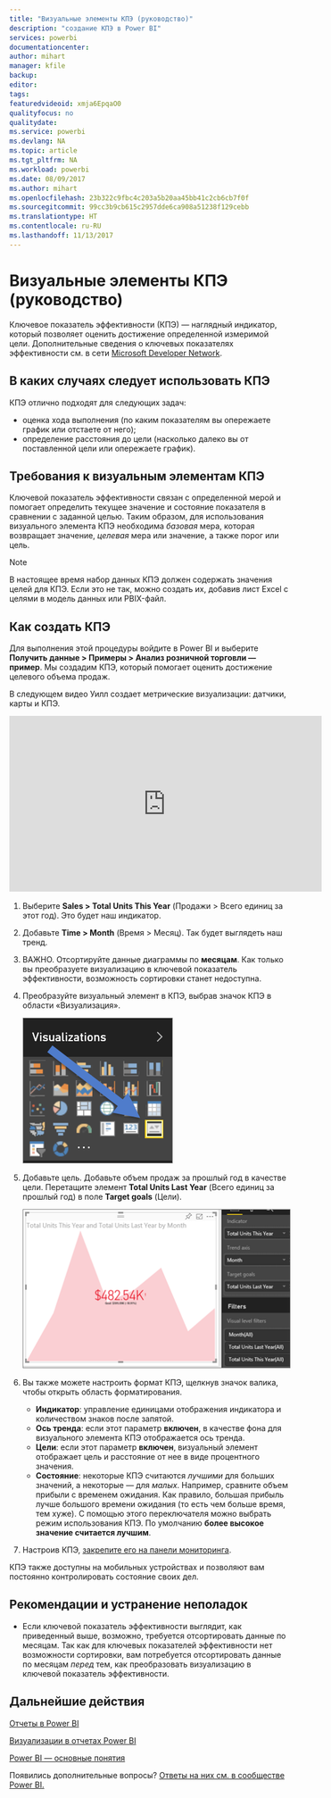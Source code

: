```yaml
---
title: "Визуальные элементы КПЭ (руководство)"
description: "создание КПЭ в Power BI"
services: powerbi
documentationcenter: 
author: mihart
manager: kfile
backup: 
editor: 
tags: 
featuredvideoid: xmja6EpqaO0
qualityfocus: no
qualitydate: 
ms.service: powerbi
ms.devlang: NA
ms.topic: article
ms.tgt_pltfrm: NA
ms.workload: powerbi
ms.date: 08/09/2017
ms.author: mihart
ms.openlocfilehash: 23b322c9fbc4c203a5b20aa45bb41c2cb6cb7f0f
ms.sourcegitcommit: 99cc3b9cb615c2957dde6ca908a51238f129cebb
ms.translationtype: HT
ms.contentlocale: ru-RU
ms.lasthandoff: 11/13/2017
---
```

# <a name="kpi-visuals-tutorial"></a>Визуальные элементы КПЭ (руководство)
Ключевое показатель эффективности (КПЭ) — наглядный индикатор, который позволяет оценить достижение определенной измеримой цели. Дополнительные сведения о ключевых показателях эффективности см. в сети [Microsoft Developer Network](https://msdn.microsoft.com/library/hh272050).

## <a name="when-to-use-a-kpi"></a>В каких случаях следует использовать КПЭ
КПЭ отлично подходят для следующих задач:

* оценка хода выполнения (по каким показателям вы опережаете график или отстаете от него);
* определение расстояния до цели (насколько далеко вы от поставленной цели или опережаете график).   

## <a name="kpi-visual-requirements"></a>Требования к визуальным элементам КПЭ
Ключевой показатель эффективности связан с определенной мерой и помогает определить текущее значение и состояние показателя в сравнении с заданной целью. Таким образом, для использования визуального элемента КПЭ необходима *базовая* мера, которая возвращает значение, *целевая* мера или значение, а также порог или цель.

> [!NOTE]
> В настоящее время набор данных КПЭ должен содержать значения целей для КПЭ. Если это не так, можно создать их, добавив лист Excel с целями в модель данных или PBIX-файл.
> 
> 

## <a name="how-to-create-a-kpi"></a>Как создать КПЭ
Для выполнения этой процедуры войдите в Power BI и выберите **Получить данные > Примеры > Анализ розничной торговли — пример**. Мы создадим КПЭ, который помогает оценить достижение целевого объема продаж.

В следующем видео Уилл создает метрические визуализации: датчики, карты и КПЭ.

<iframe width="560" height="315" src="https://www.youtube.com/embed/xmja6EpqaO0?list=PL1N57mwBHtN0JFoKSR0n-tBkUJHeMP2cP" frameborder="0" allowfullscreen></iframe>

1. Выберите **Sales > Total Units This Year** (Продажи > Всего единиц за этот год).  Это будет наш индикатор.
2. Добавьте **Time > Month** (Время > Месяц).  Так будет выглядеть наш тренд.
3. ВАЖНО. Отсортируйте данные диаграммы по **месяцам**. Как только вы преобразуете визуализацию в ключевой показатель эффективности, возможность сортировки станет недоступна.
4. Преобразуйте визуальный элемент в КПЭ, выбрав значок КПЭ в области «Визуализация».
   
    ![](media/power-bi-visualization-kpi/power-bi-kpi-icon.png)
5. Добавьте цель. Добавьте объем продаж за прошлый год в качестве цели. Перетащите элемент **Total Units Last Year** (Всего единиц за прошлый год) в поле **Target goals** (Цели).
   
    ![](media/power-bi-visualization-kpi/power-bi-kpi.png)
6. Вы также можете настроить формат КПЭ, щелкнув значок валика, чтобы открыть область форматирования.
   
   * **Индикатор**: управление единицами отображения индикатора и количеством знаков после запятой.
   * **Ось тренда**: если этот параметр **включен**, в качестве фона для визуального элемента КПЭ отображается ось тренда.  
   * **Цели**: если этот параметр **включен**, визуальный элемент отображает цель и расстояние от нее в виде процентного значения.
   * **Состояние**: некоторые КПЭ считаются *лучшими* для больших значений, а некоторые — для *малых*. Например, сравните объем прибыли с временем ожидания. Как правило, большая прибыль лучше большого времени ожидания (то есть чем больше время, тем хуже). С помощью этого переключателя можно выбрать режим использования КПЭ. По умолчанию **более высокое значение считается лучшим**.
7. Настроив КПЭ, [закрепите его на панели мониторинга](service-dashboard-pin-tile-from-report.md).

КПЭ также доступны на мобильных устройствах и позволяют вам постоянно контролировать состояние своих дел.

## <a name="considerations-and-troubleshooting"></a>Рекомендации и устранение неполадок
* Если ключевой показатель эффективности выглядит, как приведенный выше, возможно, требуется отсортировать данные по месяцам. Так как для ключевых показателей эффективности нет возможности сортировки, вам потребуется отсортировать данные по месяцам *перед* тем, как преобразовать визуализацию в ключевой показатель эффективности.

## <a name="next-steps"></a>Дальнейшие действия
[Отчеты в Power BI](service-reports.md)

[Визуализации в отчетах Power BI](power-bi-report-visualizations.md)

[Power BI — основные понятия](service-basic-concepts.md)

Появились дополнительные вопросы? [Ответы на них см. в сообществе Power BI.](http://community.powerbi.com/)

